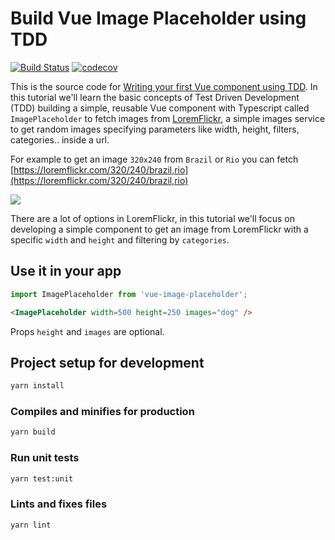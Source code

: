 # Build Vue Image Placeholder using TDD

[![Build Status](https://travis-ci.org/astagi/tdd-with-vue.svg?branch=master)](https://travis-ci.org/astagi/tdd-with-vue) [![codecov](https://codecov.io/gh/astagi/tdd-with-vue/branch/master/graph/badge.svg)](https://codecov.io/gh/astagi/tdd-with-vue)

This is the source code for [Writing your first Vue component using TDD](https://dev.to/astagi/writing-a-vue-component-using-tdd-a-gentle-introduction-4n2d). In this tutorial we'll learn the basic concepts of Test Driven Development (TDD) building a simple, reusable Vue component with Typescript called `ImagePlaceholder` to fetch images from [LoremFlickr](https://loremflickr.com/), a simple images service to get random images specifying parameters like width, height, filters, categories.. inside a url.

For example to get an image `320x240` from `Brazil` or `Rio` you can fetch [https://loremflickr.com/320/240/brazil,rio](https://loremflickr.com/320/240/brazil,rio)

<img src="https://loremflickr.com/320/240/brazil,rio"/>

There are a lot of options in LoremFlickr, in this tutorial we'll focus on developing a simple component to get an image from LoremFlickr with a specific `width` and `height` and filtering by `categories`.

## Use it in your app

```ts
import ImagePlaceholder from 'vue-image-placeholder';
```

```html
<ImagePlaceholder width=500 height=250 images="dog" />
```

Props `height` and `images` are optional.

## Project setup for development

```sh
yarn install
```

### Compiles and minifies for production

```sh
yarn build
```

### Run unit tests

```sh
yarn test:unit
```

### Lints and fixes files

```sh
yarn lint
```
